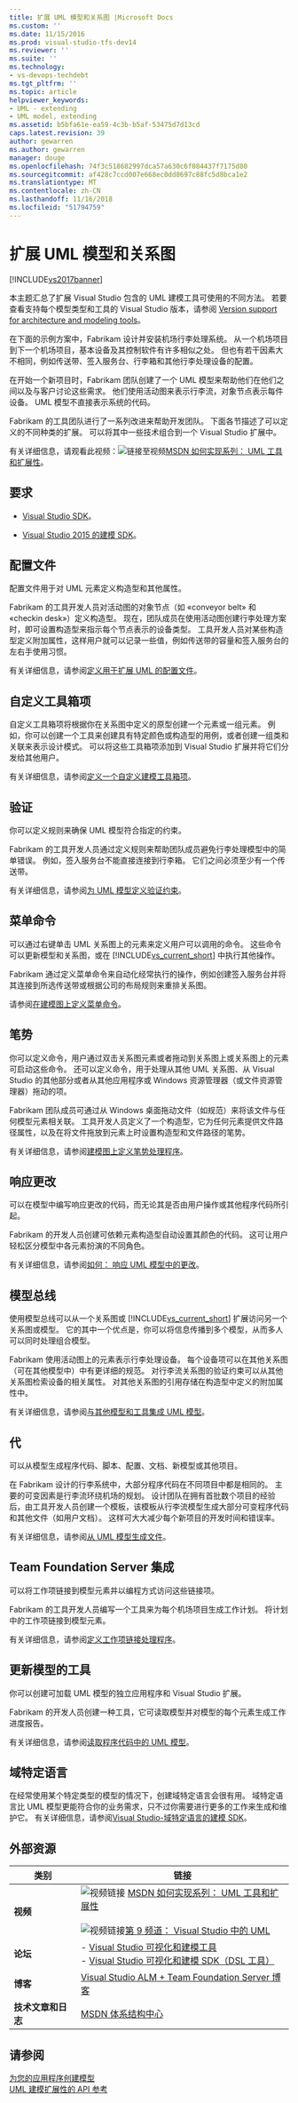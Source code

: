 ```yaml
---
title: 扩展 UML 模型和关系图 |Microsoft Docs
ms.custom: ''
ms.date: 11/15/2016
ms.prod: visual-studio-tfs-dev14
ms.reviewer: ''
ms.suite: ''
ms.technology:
- vs-devops-techdebt
ms.tgt_pltfrm: ''
ms.topic: article
helpviewer_keywords:
- UML - extending
- UML model, extending
ms.assetid: b5bfa61e-ea59-4c3b-b5af-53475d7d13cd
caps.latest.revision: 39
author: gewarren
ms.author: gewarren
manager: douge
ms.openlocfilehash: 74f3c518682997dca57a630c6f084437f7175d80
ms.sourcegitcommit: af428c7ccd007e668ec0dd8697c88fc5d8bca1e2
ms.translationtype: MT
ms.contentlocale: zh-CN
ms.lasthandoff: 11/16/2018
ms.locfileid: "51794759"
---
```

# <a name="extend-uml-models-and-diagrams"></a>扩展 UML 模型和关系图
[!INCLUDE[vs2017banner](../includes/vs2017banner.md)]

本主题汇总了扩展 Visual Studio 包含的 UML 建模工具可使用的不同方法。 若要查看支持每个模型类型和工具的 Visual Studio 版本，请参阅 [Version support for architecture and modeling tools](../modeling/what-s-new-for-design-in-visual-studio.md#VersionSupport)。  
  
 在下面的示例方案中，Fabrikam 设计并安装机场行李处理系统。 从一个机场项目到下一个机场项目，基本设备及其控制软件有许多相似之处。 但也有若干因素大不相同，例如传送带、签入服务台、行李箱和其他行李处理设备的配置。  
  
 在开始一个新项目时，Fabrikam 团队创建了一个 UML 模型来帮助他们在他们之间以及与客户讨论这些需求。 他们使用活动图来表示行李流，对象节点表示每件设备。 UML 模型不直接表示系统的代码。  
  
 Fabrikam 的工具团队进行了一系列改进来帮助开发团队。 下面各节描述了可以定义的不同种类的扩展。 可以将其中一些技术组合到一个 Visual Studio 扩展中。  
  
 有关详细信息，请观看此视频：![链接至视频](../data-tools/media/playvideo.gif "播放视频")[MSDN 如何实现系列： UML 工具和扩展性](http://go.microsoft.com/fwlink/?LinkId=214467)。  
  
##  <a name="Requirements"></a> 要求  
  
-   [Visual Studio SDK](../extensibility/visual-studio-sdk.md)。  
  
-   [Visual Studio 2015 的建模 SDK](http://www.microsoft.com/download/details.aspx?id=48148)。  
  
## <a name="profiles"></a>配置文件  
 配置文件用于对 UML 元素定义构造型和其他属性。  
  
 Fabrikam 的工具开发人员对活动图的对象节点（如 «conveyor belt» 和 «checkin desk»）定义构造型。 现在，团队成员在使用活动图创建行李处理方案时，即可设置构造型来指示每个节点表示的设备类型。 工具开发人员对某些构造型定义附加属性，这样用户就可以记录一些值，例如传送带的容量和签入服务台的左右手使用习惯。  
  
 有关详细信息，请参阅[定义用于扩展 UML 的配置文件](../modeling/define-a-profile-to-extend-uml.md)。  
  
## <a name="custom-toolbox-items"></a>自定义工具箱项  
 自定义工具箱项将根据你在关系图中定义的原型创建一个元素或一组元素。 例如，你可以创建一个工具来创建具有特定颜色或构造型的用例，或者创建一组类和关联来表示设计模式。 可以将这些工具箱项添加到 Visual Studio 扩展并将它们分发给其他用户。  
  
 有关详细信息，请参阅[定义一个自定义建模工具箱项](../modeling/define-a-custom-modeling-toolbox-item.md)。  
  
## <a name="validation"></a>验证  
 你可以定义规则来确保 UML 模型符合指定的约束。  
  
 Fabrikam 的工具开发人员通过定义规则来帮助团队成员避免行李处理模型中的简单错误。 例如，签入服务台不能直接连接到行李箱。 它们之间必须至少有一个传送带。  
  
 有关详细信息，请参阅[为 UML 模型定义验证约束](../modeling/define-validation-constraints-for-uml-models.md)。  
  
## <a name="menu-commands"></a>菜单命令  
 可以通过右键单击 UML 关系图上的元素来定义用户可以调用的命令。 这些命令可以更新模型和关系图，或在 [!INCLUDE[vs_current_short](../includes/vs-current-short-md.md)] 中执行其他操作。  
  
 Fabrikam 通过定义菜单命令来自动化经常执行的操作，例如创建签入服务台并将其连接到所选传送带或根据公司的布局规则来重排关系图。  
  
 请参阅[在建模图上定义菜单命令](../modeling/define-a-menu-command-on-a-modeling-diagram.md)。  
  
## <a name="gestures"></a>笔势  
 你可以定义命令，用户通过双击关系图元素或者拖动到关系图上或关系图上的元素可启动这些命令。 还可以定义命令，用于处理从其他 UML 关系图、从 Visual Studio 的其他部分或者从其他应用程序或 Windows 资源管理器（或文件资源管理器）拖动的项。  
  
 Fabrikam 团队成员可通过从 Windows 桌面拖动文件（如规范）来将该文件与任何模型元素相关联。 工具开发人员定义了一个构造型，它为任何元素提供文件路径属性，以及在将文件拖放到元素上时设置构造型和文件路径的笔势。  
  
 有关详细信息，请参阅[建模图上定义笔势处理程序](../modeling/define-a-gesture-handler-on-a-modeling-diagram.md)。  
  
## <a name="responding-to-changes"></a>响应更改  
 可以在模型中编写响应更改的代码，而无论其是否由用户操作或其他程序代码所引起。  
  
 Fabrikam 的开发人员创建可依赖元素构造型自动设置其颜色的代码。 这可让用户轻松区分模型中各元素扮演的不同角色。  
  
 有关详细信息，请参阅[如何： 响应 UML 模型中的更改](../misc/how-to-respond-to-changes-in-a-uml-model.md)。  
  
## <a name="model-bus"></a>模型总线  
 使用模型总线可以从一个关系图或 [!INCLUDE[vs_current_short](../includes/vs-current-short-md.md)] 扩展访问另一个关系图或模型。 它的其中一个优点是，你可以将信息传播到多个模型，从而多人可以同时处理组合模型。  
  
 Fabrikam 使用活动图上的元素表示行李处理设备。 每个设备项可以在其他关系图（可在其他模型中）中有更详细的规范。 对行李流关系图的验证约束可以从其他关系图检索设备的相关属性。 对其他关系图的引用存储在构造型中定义的附加属性中。  
  
 有关详细信息，请参阅[与其他模型和工具集成 UML 模型](../modeling/integrate-uml-models-with-other-models-and-tools.md)。  
  
## <a name="generation"></a>代  
 可以从模型生成程序代码、脚本、配置、文档、新模型或其他项目。  
  
 在 Fabrikam 设计的行李系统中，大部分程序代码在不同项目中都是相同的。 主要的可变因素是行李流环绕机场的规划。 设计团队在拥有首批数个项目的经验后，由工具开发人员创建一个模板，该模板从行李流模型生成大部分可变程序代码和其他文件（如用户文档）。 这样可大大减少每个新项目的开发时间和错误率。  
  
 有关详细信息，请参阅[从 UML 模型生成文件](../modeling/generate-files-from-a-uml-model.md)。  
  
## <a name="team-foundation-server-integration"></a>Team Foundation Server 集成  
 可以将工作项链接到模型元素并以编程方式访问这些链接项。  
  
 Fabrikam 的工具开发人员编写一个工具来为每个机场项目生成工作计划。 将计划中的工作项链接到模型元素。  
  
 有关详细信息，请参阅[定义工作项链接处理程序](../modeling/define-a-work-item-link-handler.md)。  
  
## <a name="tools-that-update-models"></a>更新模型的工具  
 你可以创建可加载 UML 模型的独立应用程序和 Visual Studio 扩展。  
  
 Fabrikam 的开发人员创建一种工具，它可读取模型并对模型的每个元素生成工作进度报告。  
  
 有关详细信息，请参阅[读取程序代码中的 UML 模型](../modeling/read-a-uml-model-in-program-code.md)。  
  
## <a name="domain-specific-languages"></a>域特定语言  
 在经常使用某个特定类型的模型的情况下，创建域特定语言会很有用。 域特定语言比 UML 模型更能符合你的业务需求，只不过你需要进行更多的工作来生成和维护它。 有关详细信息，请参阅[Visual Studio-域特定语言的建模 SDK](../modeling/modeling-sdk-for-visual-studio-domain-specific-languages.md)。  
  
## <a name="external-resources"></a>外部资源  
  
|**类别**|**链接**|  
|------------------|---------------|  
|**视频**|![视频链接](../data-tools/media/playvideo.gif "播放视频") [MSDN 如何实现系列： UML 工具和扩展性](http://go.microsoft.com/fwlink/?LinkId=214467)<br /><br /> ![视频链接](../data-tools/media/playvideo.gif "播放视频")[第 9 频道： Visual Studio 中的 UML](http://go.microsoft.com/fwlink/?LinkId=199957)|  
|**论坛**|-   [Visual Studio 可视化和建模工具](http://go.microsoft.com/fwlink/?LinkId=184720)<br />-   [Visual Studio 可视化和建模 SDK（DSL 工具）](http://go.microsoft.com/fwlink/?LinkId=184721)|  
|**博客**|[Visual Studio ALM + Team Foundation Server 博客](http://go.microsoft.com/fwlink/?LinkID=201340)|  
|**技术文章和日志**|[MSDN 体系结构中心](http://go.microsoft.com/fwlink/?LinkId=201343)|  
  
## <a name="see-also"></a>请参阅  
 [为您的应用程序创建模型](../modeling/create-models-for-your-app.md)   
 [UML 建模扩展性的 API 参考](../modeling/api-reference-for-uml-modeling-extensibility.md)



